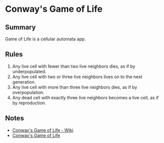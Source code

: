 # Conway's Game of Life

## Summary

Game of Life is a cellular automata app.

## Rules

1. Any live cell with fewer than two live neighbors dies, as if by underpopulated.
2. Any live cell with two or three live neighbors lives on to the next generation.
3. Any live cell with more than three live neighbors dies, as if by overpopulation.
4. Any dead cell with exactly three live neighbors becomes a live cell, as if by reproduction.

## Notes

- [Conway's Game of Life - Wiki](https://en.wikipedia.org/wiki/Conway%27s_Game_of_Life)
- [Conway's Game of Life](https://conwaylife.com/)